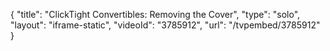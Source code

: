 {
    "title": "ClickTight Convertibles: Removing the Cover",
    "type": "solo",
    "layout": "iframe-static",
    "videoId": "3785912",
    "url": "\/tvpembed\/3785912"
}